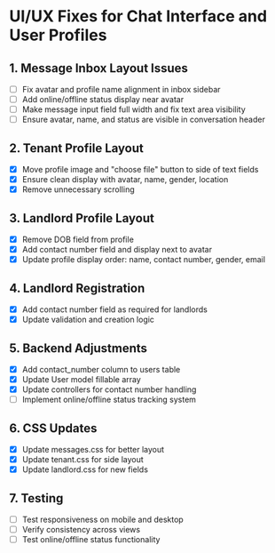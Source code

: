 # UI/UX Fixes for Chat Interface and User Profiles

## 1. Message Inbox Layout Issues
- [ ] Fix avatar and profile name alignment in inbox sidebar
- [ ] Add online/offline status display near avatar
- [ ] Make message input field full width and fix text area visibility
- [ ] Ensure avatar, name, and status are visible in conversation header

## 2. Tenant Profile Layout
- [x] Move profile image and "choose file" button to side of text fields
- [x] Ensure clean display with avatar, name, gender, location
- [x] Remove unnecessary scrolling

## 3. Landlord Profile Layout
- [x] Remove DOB field from profile
- [x] Add contact number field and display next to avatar
- [x] Update profile display order: name, contact number, gender, email

## 4. Landlord Registration
- [x] Add contact number field as required for landlords
- [x] Update validation and creation logic

## 5. Backend Adjustments
- [x] Add contact_number column to users table
- [x] Update User model fillable array
- [x] Update controllers for contact number handling
- [ ] Implement online/offline status tracking system

## 6. CSS Updates
- [x] Update messages.css for better layout
- [x] Update tenant.css for side layout
- [x] Update landlord.css for new fields

## 7. Testing
- [ ] Test responsiveness on mobile and desktop
- [ ] Verify consistency across views
- [ ] Test online/offline status functionality
